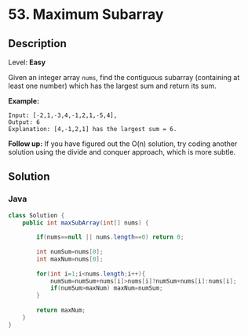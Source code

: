 # 53. Maximum Subarray

## Description  

Level: **Easy**

Given an integer array `nums`, find the contiguous subarray (containing at least one number) which has the largest sum and return its sum.

**Example:**

```
Input: [-2,1,-3,4,-1,2,1,-5,4],
Output: 6
Explanation: [4,-1,2,1] has the largest sum = 6.
```

**Follow up:**
If you have figured out the O(n) solution, try coding another solution using the divide and conquer approach, which is more subtle.

## Solution

### Java

```java
class Solution {
    public int maxSubArray(int[] nums) {
        
        if(nums==null || nums.length==0) return 0;
        
        int numSum=nums[0];
        int maxNum=nums[0];
        
        for(int i=1;i<nums.length;i++){
            numSum=numSum+nums[i]>nums[i]?numSum+nums[i]:nums[i];
            if(numSum>maxNum) maxNum=numSum;
        }
        
        return maxNum;
    }
}
```